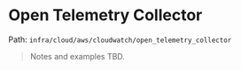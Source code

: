 # Open Telemetry Collector

Path: `infra/cloud/aws/cloudwatch/open_telemetry_collector`

> Notes and examples TBD.
